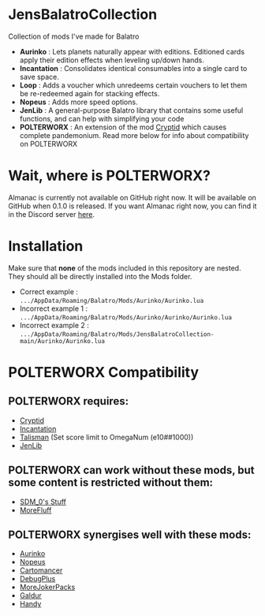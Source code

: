 # JensBalatroCollection
Collection of mods I've made for Balatro

- **Aurinko** : Lets planets naturally appear with editions. Editioned cards apply their edition effects when leveling up/down hands.
- **Incantation** : Consolidates identical consumables into a single card to save space.
- **Loop** : Adds a voucher which unredeems certain vouchers to let them be re-redeemed again for stacking effects.
- **Nopeus** : Adds more speed options.
- **JenLib** : A general-purpose Balatro library that contains some useful functions, and can help with simplifying your code
- **POLTERWORX** : An extension of the mod [Cryptid](https://github.com/MathIsFun0/Cryptid) which causes complete pandemonium.
Read more below for info about compatibility on POLTERWORX

# Wait, where is POLTERWORX?
Almanac is currently not available on GitHub right now. It will be available on GitHub when 0.1.0 is released.
If you want Almanac right now, you can find it in the Discord server [here](https://discord.gg/almanac).

# Installation

Make sure that **none** of the mods included in this repository are nested. They should all be directly installed into the Mods folder.

- Correct example : `.../AppData/Roaming/Balatro/Mods/Aurinko/Aurinko.lua`
- Incorrect example 1 : `.../AppData/Roaming/Balatro/Mods/Aurinko/Aurinko/Aurinko.lua`
- Incorrect example 2 : `.../AppData/Roaming/Balatro/Mods/JensBalatroCollection-main/Aurinko/Aurinko.lua`

# POLTERWORX Compatibility
## POLTERWORX **requires**:
- [Cryptid](https://github.com/MathIsFun0/Cryptid)
- [Incantation](/Incantation)
- [Talisman](https://github.com/MathIsFun0/Talisman) (Set score limit to OmegaNum (e10##1000))
- [JenLib](/JenLib) <!--- Update Link with removal of Jenlib_old-->

## POLTERWORX can work without these mods, but some content is restricted without them:
- [SDM_0's Stuff](https://github.com/SDM0/SDM_0-s-Stuff)
- [MoreFluff](https://github.com/notmario/MoreFluff)

## POLTERWORX synergises well with these mods:
- [Aurinko](/Aurinko)
- [Nopeus](/Nopeus)
- [Cartomancer](https://github.com/stupxd/Cartomancer)
- [DebugPlus](https://github.com/WilsontheWolf/DebugPlus)
- [MoreJokerPacks](https://github.com/Samario1/MoreJokerPacks)
- [Galdur](https://github.com/Eremel/Galdur)
- [Handy](https://github.com/SleepyG11/HandyBalatro)
